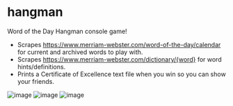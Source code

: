 # hangman
 Word of the Day Hangman console game!
 
 - Scrapes https://www.merriam-webster.com/word-of-the-day/calendar for current and archived words to play with.
 - Scrapes https://www.merriam-webster.com/dictionary/{word} for word hints/definitions.
 - Prints a Certificate of Excellence text file when you win so you can show your friends.

![image](https://user-images.githubusercontent.com/84937675/163889120-8d8634d2-355a-489b-8b5a-ee39fdb35b05.png)
![image](https://user-images.githubusercontent.com/84937675/163889106-9d718283-7b0c-453c-8868-90b64274b12b.png)
![image](https://user-images.githubusercontent.com/84937675/163889090-f3fcaf13-5365-4330-981c-f6f8bc2276cc.png)
